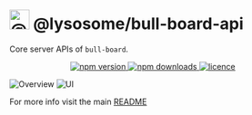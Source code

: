 # <img alt="@bull-board" src="https://raw.githubusercontent.com/felixmosh/bull-board/master/packages/ui/src/static/images/logo.svg" width="35px" /> @lysosome/bull-board-api

Core server APIs of `bull-board`.

<p align="center">
  <a href="https://www.npmjs.com/package/@lysosome/bull-board-api">
    <img alt="npm version" src="https://img.shields.io/npm/v/@lysosome/bull-board-api">
  </a>
  <a href="https://www.npmjs.com/package/bull-board">
    <img alt="npm downloads" src="https://img.shields.io/npm/dw/bull-board">
  </a>
  <a href="https://github.com/vcapretz/bull-board/blob/master/LICENSE">
    <img alt="licence" src="https://img.shields.io/github/license/vcapretz/bull-board">
  </a>
<p>

![Overview](https://raw.githubusercontent.com/felixmosh/bull-board/master/screenshots/overview.png)
![UI](https://raw.githubusercontent.com/felixmosh/bull-board/master/screenshots/dashboard.png)

For more info visit the main [README](https://github.com/felixmosh/bull-board#readme)
